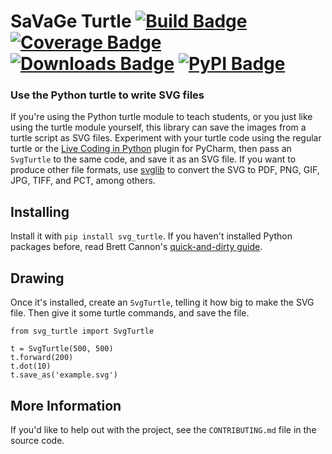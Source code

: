 # SaVaGe Turtle [![Build Badge]][build] [![Coverage Badge]][codecov] [![Downloads Badge]][downloads] [![PyPI Badge]][pypi]
### Use the Python turtle to write SVG files

[Build Badge]: https://github.com/donkirkby/svg-turtle/actions/workflows/build.yml/badge.svg?branch=main
[build]: https://github.com/donkirkby/svg-turtle/actions
[Coverage Badge]: https://codecov.io/github/donkirkby/svg-turtle/coverage.svg?branch=main
[codecov]: https://codecov.io/github/donkirkby/svg-turtle?branch=main
[PyPI Badge]: https://badge.fury.io/py/svg-turtle.svg
[pypi]: https://pypi.org/project/svg-turtle/
[Downloads Badge]: https://static.pepy.tech/badge/svg-turtle/month
[downloads]: https://pepy.tech/project/svg-turtle

If you're using the Python turtle module to teach students, or you just like
using the turtle module yourself, this library can save the images from a turtle
script as SVG files. Experiment with your turtle code using the regular turtle
or the [Live Coding in Python] plugin for PyCharm, then pass an `SvgTurtle` to
the same code, and save it as an SVG file. If you want to produce other file
formats, use [svglib] to convert the SVG to PDF, PNG, GIF, JPG, TIFF, and PCT,
among others.

[Live Coding in Python]: https://donkirkby.github.io/live-py-plugin/
[svglib]: https://pypi.org/project/svglib/#examples

## Installing
Install it with `pip install svg_turtle`. If you haven't installed Python
packages before, read Brett Cannon's [quick-and-dirty guide].

[quick-and-dirty guide]: https://snarky.ca/a-quick-and-dirty-guide-on-how-to-install-packages-for-python/

## Drawing
Once it's installed, create an `SvgTurtle`, telling it how big to make the SVG
file. Then give it some turtle commands, and save the file.

    from svg_turtle import SvgTurtle
    
    t = SvgTurtle(500, 500)
    t.forward(200)
    t.dot(10)
    t.save_as('example.svg')

## More Information
If you'd like to help out with the project, see the `CONTRIBUTING.md` file in
the source code.
